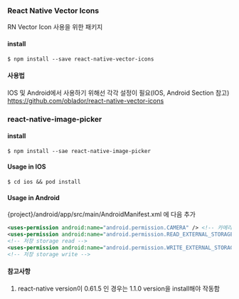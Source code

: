 ### React Native Vector Icons
RN Vector Icon 사용을 위한 패키지  
#### install
```
$ npm install --save react-native-vector-icons
```

#### 사용법
IOS 및 Android에서 사용하기 위해선 각각 설정이 필요(IOS, Android Section 참고)  
https://github.com/oblador/react-native-vector-icons

### react-native-image-picker
#### install
```
$ npm install --sae react-native-image-picker
```

#### Usage in IOS
```
$ cd ios && pod install
```

#### Usage in Android
{project}/android/app/src/main/AndroidManifest.xml 에 다음 추가  
```xml
<uses-permission android:name="android.permission.CAMERA" /> <!-- 카메라 권한 -->
<uses-permission android:name="android.permission.READ_EXTERNAL_STORAGE" />
<!-- 저장 storage read -->
<uses-permission android:name="android.permission.WRITE_EXTERNAL_STORAGE" />
<!-- 저장 storage write -->
```

#### 참고사항
1. react-native version이 0.61.5 인 경우는 1.1.0 version을 install해야 작동함